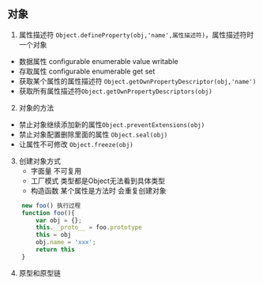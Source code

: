 ## 对象

1. 属性描述符
`Object.defineProperty(obj,'name',属性描述符)`，属性描述符时一个对象
- 数据属性 configurable enumerable value writable
- 存取属性 configurable enumerable get set
- 获取某个属性的属性描述符 `Object.getOwnPropertyDescriptor(obj,'name')`
- 获取所有属性描述符`Object.getOwnPropertyDescriptors(obj)`
2. 对象的方法
- 禁止对象继续添加新的属性`Object.preventExtensions(obj)`
- 禁止对象配置删除里面的属性 `Object.seal(obj)`
- 让属性不可修改 `Object.freeze(obj)`

3. 创建对象方式
   - 字面量  不可复用
   - 工厂模式  类型都是Object无法看到具体类型
   - 构造函数  某个属性是方法时 会重复创建对象
```javascript
	new foo() 执行过程
	function foo(){
		var obj = {};
		this.__proto__ = foo.prototype
		this = obj
		obj.name = 'xxx';
		return this
	}     
```
4. 原型和原型链
   